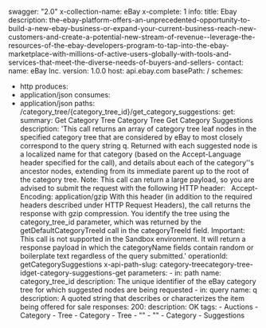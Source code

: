 swagger: "2.0"
x-collection-name: eBay
x-complete: 1
info:
  title: Ebay
  description: the-ebay-platform-offers-an-unprecedented-opportunity-to-build-a-new-ebay-business-or-expand-your-current-business-reach-new-customers-and-create-a-potential-new-stream-of-revenue--leverage-the-resources-of-the-ebay-developers-program-to-tap-into-the-ebay-marketplace-with-millions-of-active-users-globally-with-tools-and-services-that-meet-the-diverse-needs-of-buyers-and-sellers-
  contact:
    name: eBay Inc.
  version: 1.0.0
host: api.ebay.com
basePath: /
schemes:
- http
produces:
- application/json
consumes:
- application/json
paths:
  /category_tree/{category_tree_id}/get_category_suggestions:
    get:
      summary: Get Category Tree Category Tree  Get Category Suggestions
      description: 'This call returns an array of category tree leaf nodes in the
        specified category tree that are considered by eBay to most closely correspond
        to the query string q. Returned with each suggested node is a localized name
        for that category (based on the Accept-Language header specified for the call),
        and details about each of the category''s ancestor nodes, extending from its
        immediate parent up to the root of the category tree. Note: This call can
        return a large payload, so you are advised to submit the request with the
        following HTTP header: &nbsp;&nbsp;Accept-Encoding: application/gzip With
        this header (in addition to the required headers described under HTTP Request
        Headers), the call returns the response with gzip compression. You identify
        the tree using the category_tree_id parameter, which was returned by the getDefaultCategoryTreeId
        call in the categoryTreeId field. Important: This call is not supported in
        the Sandbox environment. It will return a response payload in which the categoryName
        fields contain random or boilerplate text regardless of the query submitted.'
      operationId: getCategorySuggestions
      x-api-path-slug: category-treecategory-tree-idget-category-suggestions-get
      parameters:
      - in: path
        name: category_tree_id
        description: The unique identifier of the eBay category tree for which suggested
          nodes are being requested
      - in: query
        name: q
        description: A quoted string that describes or characterizes the item being
          offered for sale
      responses:
        200:
          description: OK
      tags:
      - Auctions
      - Category
      - Tree
      - Category
      - Tree
      - ""
      - ""
      - Category
      - Suggestions